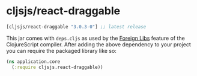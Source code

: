 # cljsjs/react-draggable

[](dependency)
```clojure
[cljsjs/react-draggable "3.0.3-0"] ;; latest release
```
[](/dependency)

This jar comes with `deps.cljs` as used by the [Foreign Libs][flibs] feature
of the ClojureScript compiler. After adding the above dependency to your project
you can require the packaged library like so:

```clojure
(ns application.core
  (:require cljsjs.react-draggable))
```

[flibs]: https://clojurescript.org/reference/packaging-foreign-deps
